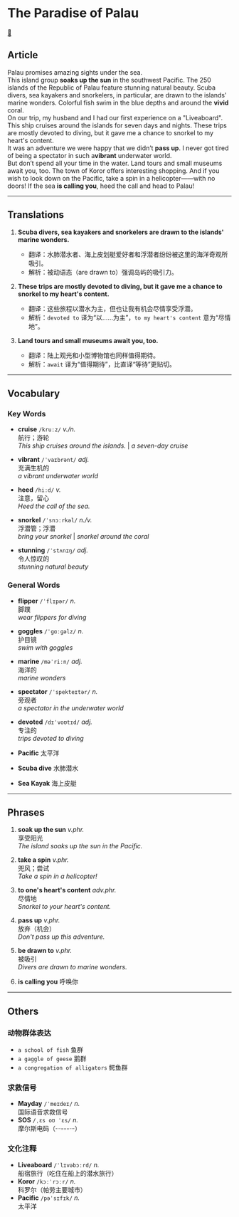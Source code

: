 # The Paradise of Palau

[🌊](https://www.bilibili.com/video/BV1Y7411n7iM/?spm_id_from=333.788.videopod.episodes&vd_source=4e1dceccc918063def66c9d643674c6a&p=5)

## Article

Palau promises amazing sights under the sea.  
This island group ​**soaks up the sun** in the southwest Pacific. The 250 islands of the Republic of Palau feature stunning natural beauty. Scuba divers, sea kayakers and snorkelers, in particular, are drawn to the islands' marine wonders. Colorful fish swim in the blue depths and around the ​**vivid** coral.  
On our trip, my husband and I had our first experience on a "Liveaboard". This ship cruises around the islands for seven days and nights. These trips are mostly devoted to diving, but it gave me a chance to snorkel to my heart's content.  
It was an adventure we were happy that we didn’t ​**pass up**. I never got tired of being a spectator in such a ​**vibrant** underwater world.  
But don’t spend all your time in the water. Land tours and small museums await you, too. The town of Koror offers interesting shopping. And if you wish to look down on the Pacific, take a spin in a helicopter——with no doors! If the sea ​**is calling you**, heed the call and head to Palau!

---

## Translations

1. ​**Scuba divers, sea kayakers and snorkelers are drawn to the islands' marine wonders.**  
   - 翻译：水肺潜水者、海上皮划艇爱好者和浮潜者纷纷被这里的海洋奇观所吸引。  
   - 解析：被动语态（are drawn to）强调岛屿的吸引力。

2. ​**These trips are mostly devoted to diving, but it gave me a chance to snorkel to my heart's content.**  
   - 翻译：这些旅程以潜水为主，但也让我有机会尽情享受浮潜。  
   - 解析：`devoted to` 译为“以……为主”，`to my heart's content` 意为“尽情地”。

3. ​**Land tours and small museums await you, too.**  
   - 翻译：陆上观光和小型博物馆也同样值得期待。  
   - 解析：`await` 译为“值得期待”，比直译“等待”更贴切。

---

## Vocabulary

### Key Words

- ​**cruise** `/kruːz/` *v./n.*  
  航行；游轮  
  *This ship cruises around the islands.* | *a seven-day cruise*

- ​**vibrant** `/ˈvaɪbrənt/` *adj.*  
  充满生机的  
  *a vibrant underwater world*

- ​**heed** `/hiːd/` *v.*  
  注意，留心  
  *Heed the call of the sea.*

- ​**snorkel** `/ˈsnɔːrkəl/` *n./v.*  
  浮潜管；浮潜  
  *bring your snorkel* | *snorkel around the coral*

- ​**stunning** `/ˈstʌnɪŋ/` *adj.*  
  令人惊叹的  
  *stunning natural beauty*

### General Words

- ​**flipper** `/ˈflɪpər/` *n.*  
  脚蹼  
  *wear flippers for diving*

- ​**goggles** `/ˈɡɑːɡəlz/` *n.*  
  护目镜  
  *swim with goggles*

- ​**marine** `/məˈriːn/` *adj.*  
  海洋的  
  *marine wonders*

- ​**spectator** `/ˈspekteɪtər/` *n.*  
  旁观者  
  *a spectator in the underwater world*

- ​**devoted** `/dɪˈvoʊtɪd/` *adj.*  
  专注的  
  *trips devoted to diving*

- ​**Pacific** 太平洋
  
- ​**Scuba dive** 水肺潜水  
  
- ​**Sea Kayak** 海上皮艇  

---

## Phrases

1. ​**soak up the sun** *v.phr.*  
   享受阳光  
   *The island soaks up the sun in the Pacific.*

2. ​**take a spin** *v.phr.*  
   兜风；尝试  
   *Take a spin in a helicopter!*

3. ​**to one's heart's content** *adv.phr.*  
   尽情地  
   *Snorkel to your heart's content.*

4. ​**pass up** *v.phr.*  
   放弃（机会）  
   *Don't pass up this adventure.*

5. ​**be drawn to** *v.phr.*  
   被吸引  
   *Divers are drawn to marine wonders.*

6. **is calling you**
   呼唤你

---

## Others

### 动物群体表达

- `a school of fish` 鱼群  
- `a gaggle of geese` 鹅群  
- `a congregation of alligators` 鳄鱼群  

### 求救信号

- ​**Mayday** `/ˈmeɪdeɪ/` *n.*  
  国际语音求救信号  
- ​**SOS** `/ˌɛs oʊ ˈɛs/` *n.*  
  摩尔斯电码（···---···）  

### 文化注释

- ​**Liveaboard** `/ˈlɪvəbɔːrd/` *n.*  
  船宿旅行（吃住在船上的潜水旅行）  
- ​**Koror** `/kɔːˈrɔːr/` *n.*  
  科罗尔（帕劳主要城市）  
- ​**Pacific** `/pəˈsɪfɪk/` *n.*  
  太平洋  
